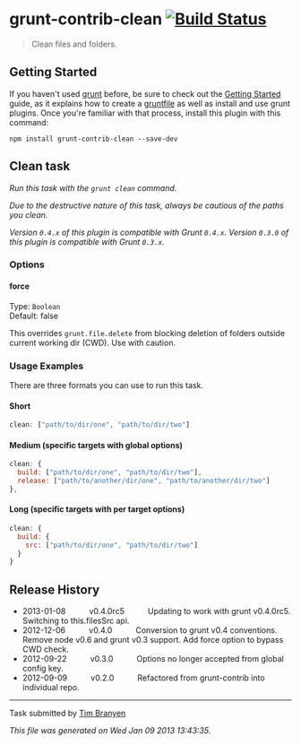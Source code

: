 # grunt-contrib-clean [![Build Status](https://secure.travis-ci.org/gruntjs/grunt-contrib-clean.png?branch=master)](http://travis-ci.org/gruntjs/grunt-contrib-clean)

> Clean files and folders.


## Getting Started
If you haven't used [grunt][] before, be sure to check out the [Getting Started][] guide, as it explains how to create a [gruntfile][Getting Started] as well as install and use grunt plugins. Once you're familiar with that process, install this plugin with this command:

```shell
npm install grunt-contrib-clean --save-dev
```

[grunt]: http://gruntjs.com/
[Getting Started]: https://github.com/gruntjs/grunt/blob/devel/docs/getting_started.md


## Clean task
_Run this task with the `grunt clean` command._

*Due to the destructive nature of this task, always be cautious of the paths you clean.*

_Version `0.4.x` of this plugin is compatible with Grunt `0.4.x`. Version `0.3.0` of this plugin is compatible with Grunt `0.3.x`._

### Options

#### force
Type: `Boolean`  
Default: false

This overrides `grunt.file.delete` from blocking deletion of folders outside current working dir (CWD). Use with caution.

### Usage Examples

There are three formats you can use to run this task.

#### Short

```js
clean: ["path/to/dir/one", "path/to/dir/two"]
```

#### Medium (specific targets with global options)

```js
clean: {
  build: ["path/to/dir/one", "path/to/dir/two"],
  release: ["path/to/another/dir/one", "path/to/another/dir/two"]
},
```

#### Long (specific targets with per target options)

```js
clean: {
  build: {
    src: ["path/to/dir/one", "path/to/dir/two"]
  }
}
```

## Release History

 * 2013-01-08   v0.4.0rc5   Updating to work with grunt v0.4.0rc5. Switching to this.filesSrc api.
 * 2012-12-06   v0.4.0   Conversion to grunt v0.4 conventions. Remove node v0.6 and grunt v0.3 support. Add force option to bypass CWD check.
 * 2012-09-22   v0.3.0   Options no longer accepted from global config key.
 * 2012-09-09   v0.2.0   Refactored from grunt-contrib into individual repo.

---

Task submitted by [Tim Branyen](http://tbranyen.com/)

*This file was generated on Wed Jan 09 2013 13:43:35.*
